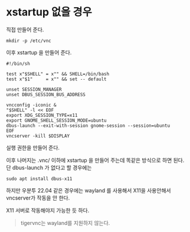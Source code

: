 # xstartup 없을 경우
직접 만들어 준다.
```
mkdir -p /etc/vnc
```

이후 xstartup 을 만들어 준다. 
```
#!/bin/sh

test x"$SHELL" = x"" && SHELL=/bin/bash
test x"$1"     = x"" && set -- default

unset SESSION_MANAGER
unset DBUS_SESSION_BUS_ADDRESS

vncconfig -iconic &
"$SHELL" -l << EOF
export XDG_SESSION_TYPE=x11
export GNOME_SHELL_SESSION_MODE=ubuntu
dbus-launch --exit-with-session gnome-session --session=ubuntu
EOF
vncserver -kill $DISPLAY
```

실행 권한을 만들어 준다.

이후 나머지는 .vnc/ 이하에 xstartup 을 만들어 주는데 똑같은 방식으로 하면 된다.  
단 dbus-launch 가 없다고 할 경우에는  
```
sudo apt install dbus-x11
```

하지만 우분투 22.04 같은 경우에는 wayland 를 사용해서 X11을 사용안해서  
vncserver가 작동을 안 한다.  

X11 서버로 작동해야지 가능한 듯 하다.   
> tigervnc는 wayland를 지원하지 않는다.




